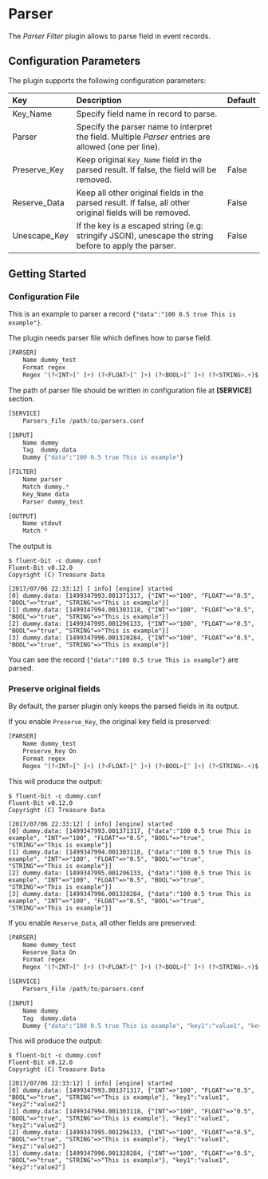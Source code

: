 # Parser

The _Parser Filter_ plugin allows to parse field in event records.

## Configuration Parameters

The plugin supports the following configuration parameters:

| Key | Description | Default |
| :--- | :--- | :--- |
| Key\_Name | Specify field name in record to parse. |  |
| Parser | Specify the parser name to interpret the field. Multiple _Parser_ entries are allowed \(one per line\). |  |
| Preserve\_Key | Keep original `Key_Name` field in the parsed result. If false, the field will be removed. | False |
| Reserve\_Data | Keep all other original fields in the parsed result. If false, all other original fields will be removed. | False |
| Unescape\_Key | If the key is a escaped string \(e.g: stringify JSON\), unescape the string before to apply the parser. | False |

## Getting Started

### Configuration File

This is an example to parser a record `{"data":"100 0.5 true This is example"}`.

The plugin needs parser file which defines how to parse field.

```python
[PARSER]
    Name dummy_test
    Format regex
    Regex ^(?<INT>[^ ]+) (?<FLOAT>[^ ]+) (?<BOOL>[^ ]+) (?<STRING>.+)$
```

The path of parser file should be written in configuration file at **\[SERVICE\]** section.

```python
[SERVICE]
    Parsers_File /path/to/parsers.conf

[INPUT]
    Name dummy
    Tag  dummy.data
    Dummy {"data":"100 0.5 true This is example"}

[FILTER]
    Name parser
    Match dummy.*
    Key_Name data
    Parser dummy_test

[OUTPUT]
    Name stdout
    Match *
```

The output is

```text
$ fluent-bit -c dummy.conf
Fluent-Bit v0.12.0
Copyright (C) Treasure Data

[2017/07/06 22:33:12] [ info] [engine] started
[0] dummy.data: [1499347993.001371317, {"INT"=>"100", "FLOAT"=>"0.5", "BOOL"=>"true", "STRING"=>"This is example"}]
[1] dummy.data: [1499347994.001303118, {"INT"=>"100", "FLOAT"=>"0.5", "BOOL"=>"true", "STRING"=>"This is example"}]
[2] dummy.data: [1499347995.001296133, {"INT"=>"100", "FLOAT"=>"0.5", "BOOL"=>"true", "STRING"=>"This is example"}]
[3] dummy.data: [1499347996.001320284, {"INT"=>"100", "FLOAT"=>"0.5", "BOOL"=>"true", "STRING"=>"This is example"}]
```

You can see the record `{"data":"100 0.5 true This is example"}` are parsed.

### Preserve original fields

By default, the parser plugin only keeps the parsed fields in its output.

If you enable `Preserve_Key`, the original key field is preserved:

```python
[PARSER]
    Name dummy_test
    Preserve_Key On
    Format regex
    Regex ^(?<INT>[^ ]+) (?<FLOAT>[^ ]+) (?<BOOL>[^ ]+) (?<STRING>.+)$
```

This will produce the output:

```text
$ fluent-bit -c dummy.conf
Fluent-Bit v0.12.0
Copyright (C) Treasure Data

[2017/07/06 22:33:12] [ info] [engine] started
[0] dummy.data: [1499347993.001371317, {"data":"100 0.5 true This is example", "INT"=>"100", "FLOAT"=>"0.5", "BOOL"=>"true", "STRING"=>"This is example"}]
[1] dummy.data: [1499347994.001303118, {"data":"100 0.5 true This is example", "INT"=>"100", "FLOAT"=>"0.5", "BOOL"=>"true", "STRING"=>"This is example"}]
[2] dummy.data: [1499347995.001296133, {"data":"100 0.5 true This is example", "INT"=>"100", "FLOAT"=>"0.5", "BOOL"=>"true", "STRING"=>"This is example"}]
[3] dummy.data: [1499347996.001320284, {"data":"100 0.5 true This is example", "INT"=>"100", "FLOAT"=>"0.5", "BOOL"=>"true", "STRING"=>"This is example"}]
```

If you enable `Reserve_Data`, all other fields are preserved:

```python
[PARSER]
    Name dummy_test
    Reserve_Data On
    Format regex
    Regex ^(?<INT>[^ ]+) (?<FLOAT>[^ ]+) (?<BOOL>[^ ]+) (?<STRING>.+)$
```

```python
[SERVICE]
    Parsers_File /path/to/parsers.conf

[INPUT]
    Name dummy
    Tag  dummy.data
    Dummy {"data":"100 0.5 true This is example", "key1":"value1", "key2":"value2"}
```

This will produce the output:

```text
$ fluent-bit -c dummy.conf
Fluent-Bit v0.12.0
Copyright (C) Treasure Data

[2017/07/06 22:33:12] [ info] [engine] started
[0] dummy.data: [1499347993.001371317, {"INT"=>"100", "FLOAT"=>"0.5", "BOOL"=>"true", "STRING"=>"This is example"}, "key1":"value1", "key2":"value2"]
[1] dummy.data: [1499347994.001303118, {"INT"=>"100", "FLOAT"=>"0.5", "BOOL"=>"true", "STRING"=>"This is example"}, "key1":"value1", "key2":"value2"]
[2] dummy.data: [1499347995.001296133, {"INT"=>"100", "FLOAT"=>"0.5", "BOOL"=>"true", "STRING"=>"This is example"}, "key1":"value1", "key2":"value2"]
[3] dummy.data: [1499347996.001320284, {"INT"=>"100", "FLOAT"=>"0.5", "BOOL"=>"true", "STRING"=>"This is example"}, "key1":"value1", "key2":"value2"]
```

